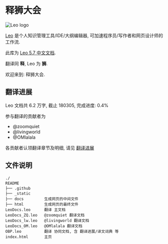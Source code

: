 # 释狮大会

![Leo logo](\_static/Leo4-80-border.jpg)

[Leo](http://leoeditor.com/) 是个人知识管理工具/IDE/大纲编辑器, 可加速程序员/写作者和网页设计师的工作流.

此库为 [Leo 5.7 中文文档](http://leoeditor.com/leo_toc.html).

翻译同 **释**, Leo 为 **狮**. 

欢迎来到: 释狮大会.

## 翻译进展
Leo 文档共 6.2 万字, 截止 180305, 完成进度: 0.4%

参与翻译的贡献者为
- @zoomquiet
- @livingworld
- @OMlalala

各贡献者认领翻译章节及明细, 请见 [翻译进展](https://github.com/DebugUself/leo-editor-cn/wiki/translate-log)

## 文件说明
```
./
README
├── .github      
├── _static
├── docs         生成网页的中间文件
├── html         生成网页的最终文件
LeoDocs.leo      翻译 主文档
LeoDocs_ZQ.leo   @zoomquiet 翻译文档
LeoDocs_lw.leo   @livingworld 翻译文档
LeoDocs_OM.leo   @OMlalala 翻译文档
OBP.leo          翻译 协同文档, 含 翻译进展/译文词典 等
index.html       主页
```